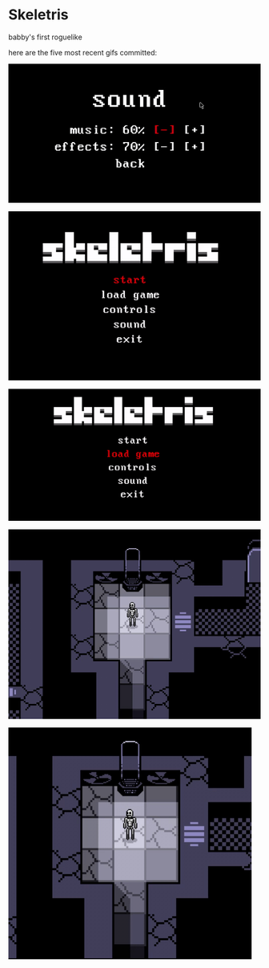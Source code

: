 # Skeletris
babby's first roguelike

here are the five most recent gifs committed:

![233_grid_options.gif](gifs/233_grid_options.gif?raw=true "233_grid_options")

![232_loading_saves.gif](gifs/232_loading_saves.gif?raw=true "232_loading_saves")

![231_load_menu.gif](gifs/231_load_menu.gif?raw=true "231_load_menu")

![230-cloning-machine.gif](gifs/230-cloning-machine.gif?raw=true "230-cloning-machine")

![229_cloning_machine_text.gif](gifs/229_cloning_machine_text.gif?raw=true "229_cloning_machine_text")


